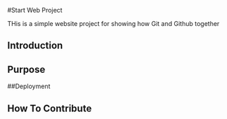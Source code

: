 #Start Web Project

THis is a simple website project for showing how Git and Github together

## Introduction

## Purpose

##Deployment

## How To Contribute